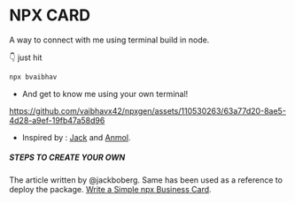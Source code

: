 
# NPX CARD

A way to connect with me using terminal build in node.


👇 just hit 
```bash
npx bvaibhav
```
- And get to know me using your own terminal!


https://github.com/vaibhavx42/npxgen/assets/110530263/63a77d20-8ae5-4d28-a9ef-19fb47a58d96



- Inspired by : [Jack](https://twitter.com/jackboberg) and [Anmol](https://twitter.com/misteranmol).



##### STEPS TO CREATE YOUR OWN
The article written by  @jackboberg. Same has been used as a  reference to deploy the package. 
[Write a Simple npx Business Card](https://studioelsa.se/blog/open-source-oss-npx-business-card). 










